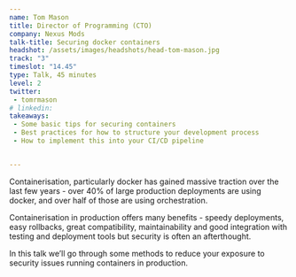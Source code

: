 ```yaml
---
name: Tom Mason
title: Director of Programming (CTO)
company: Nexus Mods
talk-title: Securing docker containers
headshot: /assets/images/headshots/head-tom-mason.jpg
track: "3"
timeslot: "14.45"
type: Talk, 45 minutes
level: 2
twitter:
 - tomrmason
# linkedin: 
takeaways:
 - Some basic tips for securing containers
 - Best practices for how to structure your development process
 - How to implement this into your CI/CD pipeline


---
```


Containerisation, particularly docker has gained massive traction over the last few years - over 40% of large production deployments are using docker, and over half of those are using orchestration. 

Containerisation in production offers many benefits - speedy deployments, easy rollbacks, great compatibility, maintainability and good integration with testing and deployment tools but security is often an afterthought.

In this talk we’ll go through some methods to reduce your exposure to security issues running containers in production.
